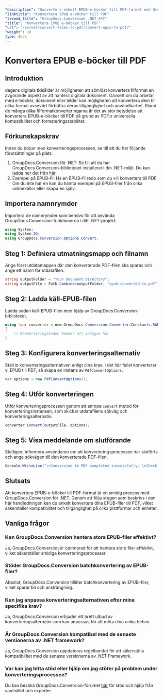 ```yaml
---
"description": "Konvertera enkelt EPUB-e-böcker till PDF-format med GroupDocs.Conversion för .NET. Säkerställ kompatibilitet och tillgänglighet på alla plattformar."
"linktitle": "Konvertera EPUB e-böcker till PDF"
"second_title": "GroupDocs.Conversion .NET API"
"title": "Konvertera EPUB e-böcker till PDF"
"url": "/sv/net/convert-files-to-pdf/convert-epub-to-pdf/"
"weight": 18
type: docs
---
```

# Konvertera EPUB e-böcker till PDF

## Introduktion
dagens digitala tidsålder är möjligheten att sömlöst konvertera filformat en avgörande aspekt av att hantera digitala dokument. Oavsett om du arbetar med e-böcker, dokument eller bilder kan möjligheten att konvertera dem till olika format avsevärt förbättra deras tillgänglighet och användbarhet. Bland de många olika filformatkonverteringarna är det av stor betydelse att konvertera EPUB-e-böcker till PDF på grund av PDF:s universella kompatibilitet och formateringsstabilitet.
## Förkunskapskrav
Innan du börjar med konverteringsprocessen, se till att du har följande förutsättningar på plats:
1. GroupDocs.Conversion för .NET: Se till att du har GroupDocs.Conversion-biblioteket installerat i din .NET-miljö. Du kan ladda ner det från [här](https://releases.groupdocs.com/conversion/net/).
2. Exempel på EPUB-fil: Ha en EPUB-fil redo som du vill konvertera till PDF. Om du inte har en kan du hämta exempel på EPUB-filer från olika onlinekällor eller skapa en själv.

## Importera namnrymder
Importera de namnrymder som behövs för att använda GroupDocs.Conversion-funktionerna i ditt .NET-projekt:
```csharp
using System;
using System.IO;
using GroupDocs.Conversion.Options.Convert;
```

## Steg 1: Definiera utmatningsmapp och filnamn
Ange först utdatamappen där den konverterade PDF-filen ska sparas och ange ett namn för utdatafilen.
```csharp
string outputFolder = "Your Document Directory";
string outputFile = Path.Combine(outputFolder, "epub-converted-to.pdf");
```
## Steg 2: Ladda käll-EPUB-filen
Ladda sedan käll-EPUB-filen med hjälp av GroupDocs.Conversion-biblioteket.
```csharp
using (var converter = new GroupDocs.Conversion.Converter(Constants.SAMPLE_EPUB))
{
    // Konverteringskoden kommer att infogas här
}
```
## Steg 3: Konfigurera konverteringsalternativ
Ställ in konverteringsalternativen enligt dina krav. I det här fallet konverterar vi EPUB till PDF, så skapa en instans av `PdfConvertOptions`.
```csharp
var options = new PdfConvertOptions();
```
## Steg 4: Utför konverteringen
Utför konverteringsprocessen genom att anropa `Convert` metod för konverteringsinstansen, som skickar utdatafilens sökväg och konverteringsalternativ.
```csharp
converter.Convert(outputFile, options);
```
## Steg 5: Visa meddelande om slutförande
Slutligen, informera användaren om att konverteringsprocessen har slutförts och ange sökvägen till den konverterade PDF-filen.
```csharp
Console.WriteLine("\nConversion to PDF completed successfully. \nCheck output in {0}", outputFolder);
```

## Slutsats
Att konvertera EPUB-e-böcker till PDF-format är en smidig process med GroupDocs.Conversion för .NET. Genom att följa stegen som beskrivs i den här handledningen kan du enkelt konvertera dina EPUB-filer till PDF, vilket säkerställer kompatibilitet och tillgänglighet på olika plattformar och enheter.
## Vanliga frågor
### Kan GroupDocs.Conversion hantera stora EPUB-filer effektivt?
Ja, GroupDocs.Conversion är optimerad för att hantera stora filer effektivt, vilket säkerställer smidiga konverteringsprocesser.
### Stöder GroupDocs.Conversion batchkonvertering av EPUB-filer?
Absolut, GroupDocs.Conversion tillåter batchkonvertering av EPUB-filer, vilket sparar tid och ansträngning.
### Kan jag anpassa konverteringsalternativen efter mina specifika krav?
Ja, GroupDocs.Conversion erbjuder ett brett utbud av konverteringsalternativ som kan anpassas för att möta dina unika behov.
### Är GroupDocs.Conversion kompatibel med de senaste versionerna av .NET framework?
Ja, GroupDocs.Conversion uppdateras regelbundet för att säkerställa kompatibilitet med de senaste versionerna av .NET Framework.
### Var kan jag hitta stöd eller hjälp om jag stöter på problem under konverteringsprocessen?
Du kan besöka GroupDocs.Conversion-forumet [här](https://forum.groupdocs.com/c/conversion/11) för stöd och hjälp från samhället och experter.